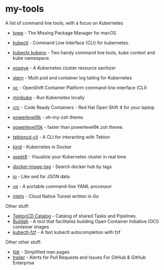 # my-tools
A list of command line tools, with a focus on Kubernetes

- [brew](https://brew.sh/) - The Missing Package Manager for macOS
- [kubectl](https://kubernetes.io/docs/tasks/tools/install-kubectl/) - Command Line Interface (CLI) for kubernetes.
- [kubectx kubens](https://github.com/ahmetb/kubectx) - Two handy command line tools, kube context and kube namespace.
- [popeye](https://github.com/derailed/popeye) - A Kubernetes cluster resource sanitizer
- [stern](https://github.com/wercker/stern) - Multi pod and container log tailing for Kubernetes
- [oc](https://docs.openshift.com/container-platform/4.3/cli_reference/openshift_cli/getting-started-cli.html) - OpenShift Container Platform command-line interface (CLI)
- [minikube](https://kubernetes.io/docs/setup/learning-environment/minikube/) - Run Kubernetes locally
- [crc](https://cloud.redhat.com/openshift/install/crc/installer-provisioned) - Code Ready Containers - Red Hat Open Shift 4 for your laptop
- [powerlevel9k](https://github.com/Powerlevel9k/powerlevel9k) - oh-my-zsh theme.
- [powerlevel10k](https://github.com/romkatv/powerlevel10k) - faster than powerlevel9k zsh theme.
- [tektoncd-cli](https://github.com/tektoncd/cli) - A CLI for interacting with Tekton
- [kind](https://github.com/kubernetes-sigs/kind) - Kubernetes in Docker
- [spekt8](https://github.com/spekt8/spekt8) - Visualize your Kubernetes cluster in real time
- [docker-image-tag](https://github.com/stefanwalther/docker-image-tag) - Search docker hub by tags

- [jq](https://stedolan.github.io/jq/) - Like sed for JSON data
- [yq](https://github.com/mikefarah/yq) - A portable command-line YAML processor
- [inlets](https://github.com/inlets/inlets) - Cloud Native Tunnel written in Go

Other stuff:

- [TektonCD Catalog](https://github.com/tektoncd/catalog) - Catalog of shared Tasks and Pipelines.
- [Buildah](https://github.com/containers/buildah/) - A tool that facilitates building Open Container Initiative (OCI) container images
- [kubectl-fzf](http://bit.ly/2Nf6Ktq) - A fast kubectl autocompletion with fzf

Other other stuff:

- [tldr](https://tldr.sh/) - Simplified man pages
- [trailer](https://github.com/ptsochantaris/trailer) - Alerts for Pull Requests and Issues For GitHub & GitHub Enterprise
